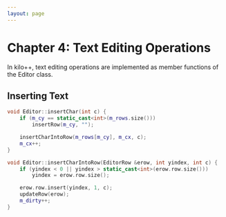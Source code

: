 ```yaml
---
layout: page
---
```


# Chapter 4: Text Editing Operations

In kilo++, text editing operations are implemented as member functions of the Editor class.

## Inserting Text

```cpp
void Editor::insertChar(int c) {
    if (m_cy == static_cast<int>(m_rows.size()))
        insertRow(m_cy, "");

    insertCharIntoRow(m_rows[m_cy], m_cx, c);
    m_cx++;
}

void Editor::insertCharIntoRow(EditorRow &erow, int yindex, int c) {
    if (yindex < 0 || yindex > static_cast<int>(erow.row.size()))
        yindex = erow.row.size();

    erow.row.insert(yindex, 1, c);
    updateRow(erow);
    m_dirty++;
}
```
